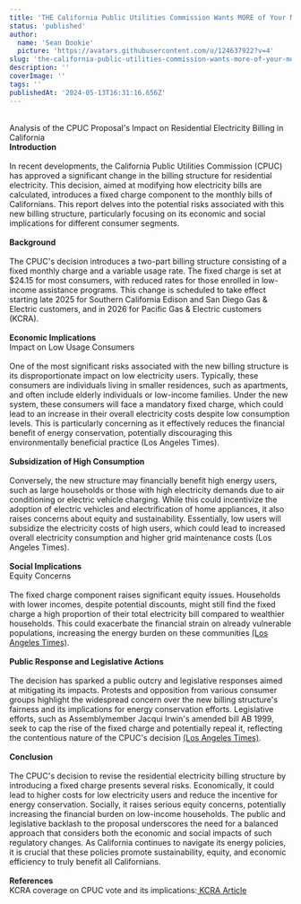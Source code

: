 ```yaml
---
title: 'THE California Public Utilities Commission Wants MORE of Your Money!                            An analysis of the CPUC Proposal''s Impact on Residential Electricity Billing in California'
status: 'published'
author:
  name: 'Sean Dookie'
  picture: 'https://avatars.githubusercontent.com/u/124637922?v=4'
slug: 'the-california-public-utilities-commission-wants-more-of-your-money-an-analysis-of-the-cpuc-proposal-s-impact-on-residential-electricity-billing-in-california'
description: ''
coverImage: ''
tags: ''
publishedAt: '2024-05-13T16:31:16.656Z'
---
```


\
Analysis of the CPUC Proposal's Impact on Residential Electricity Billing in California\
**Introduction**\
\
In recent developments, the California Public Utilities Commission (CPUC) has approved a significant change in the billing structure for residential electricity. This decision, aimed at modifying how electricity bills are calculated, introduces a fixed charge component to the monthly bills of Californians. This report delves into the potential risks associated with this new billing structure, particularly focusing on its economic and social implications for different consumer segments.\
\
**Background**\
\
The CPUC's decision introduces a two-part billing structure consisting of a fixed monthly charge and a variable usage rate. The fixed charge is set at $24.15 for most consumers, with reduced rates for those enrolled in low-income assistance programs. This change is scheduled to take effect starting late 2025 for Southern California Edison and San Diego Gas & Electric customers, and in 2026 for Pacific Gas & Electric customers (KCRA).\
\
**Economic Implications**\
Impact on Low Usage Consumers\
\
One of the most significant risks associated with the new billing structure is its disproportionate impact on low electricity users. Typically, these consumers are individuals living in smaller residences, such as apartments, and often include elderly individuals or low-income families. Under the new system, these consumers will face a mandatory fixed charge, which could lead to an increase in their overall electricity costs despite low consumption levels. This is particularly concerning as it effectively reduces the financial benefit of energy conservation, potentially discouraging this environmentally beneficial practice (Los Angeles Times).\
\
**Subsidization of High Consumption**\
\
Conversely, the new structure may financially benefit high energy users, such as large households or those with high electricity demands due to air conditioning or electric vehicle charging. While this could incentivize the adoption of electric vehicles and electrification of home appliances, it also raises concerns about equity and sustainability. Essentially, low users will subsidize the electricity costs of high users, which could lead to increased overall electricity consumption and higher grid maintenance costs (Los Angeles Times).\
\
**Social Implications**\
Equity Concerns\
\
The fixed charge component raises significant equity issues. Households with lower incomes, despite potential discounts, might still find the fixed charge a high proportion of their total electricity bill compared to wealthier households. This could exacerbate the financial strain on already vulnerable populations, increasing the energy burden on these communities [(Los Angeles Times)](https://www.latimes.com/environment/story/2024-05-09/cpuc-approves-controversial-change-in-electricity-billing).\
\
**Public Response and Legislative Actions**\
\
The decision has sparked a public outcry and legislative responses aimed at mitigating its impacts. Protests and opposition from various consumer groups highlight the widespread concern over the new billing structure's fairness and its implications for energy conservation efforts. Legislative efforts, such as Assemblymember Jacqui Irwin's amended bill AB 1999, seek to cap the rise of the fixed charge and potentially repeal it, reflecting the contentious nature of the CPUC's decision [(Los Angeles Times)](https://www.latimes.com/environment/story/2024-05-09/cpuc-approves-controversial-change-in-electricity-billing).\
\
**Conclusion**\
\
The CPUC's decision to revise the residential electricity billing structure by introducing a fixed charge presents several risks. Economically, it could lead to higher costs for low electricity users and reduce the incentive for energy conservation. Socially, it raises serious equity concerns, potentially increasing the financial burden on low-income households. The public and legislative backlash to the proposal underscores the need for a balanced approach that considers both the economic and social impacts of such regulatory changes. As California continues to navigate its energy policies, it is crucial that these policies promote sustainability, equity, and economic efficiency to truly benefit all Californians.\
\
**References**\
KCRA coverage on CPUC vote and its implications:[ KCRA Article](https://www.kcra.com/article/puc-vote-fixed-rate-electricity-proposed-decision-explained/60733214)